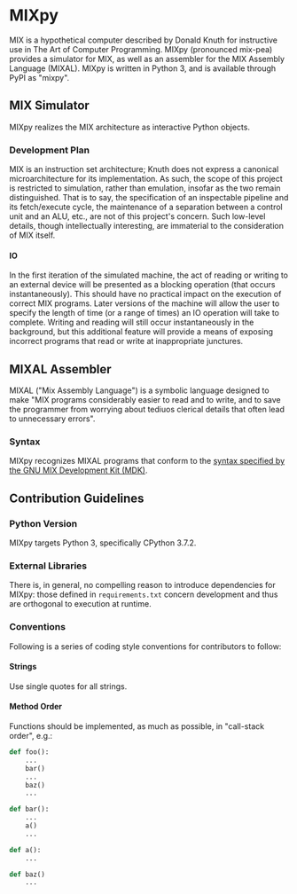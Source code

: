 # MIXpy
MIX is a hypothetical computer described by Donald Knuth for
instructive use in The Art of Computer Programming. MIXpy (pronounced
mix-pea) provides a simulator for MIX, as well as an assembler for the
MIX Assembly Language (MIXAL). MIXpy is written in Python 3, and is
available through PyPI as "mixpy".

## MIX Simulator 
MIXpy realizes the MIX architecture as interactive Python objects.

### Development Plan 

MIX is an instruction set architecture; Knuth does not express a
canonical microarchitecture for its implementation. As such, the scope
of this project is restricted to simulation, rather than emulation,
insofar as the two remain distinguished. That is to say, the
specification of an inspectable pipeline and its fetch/execute cycle,
the maintenance of a separation between a control unit and an ALU,
etc., are not of this project's concern. Such low-level details,
though intellectually interesting, are immaterial to the consideration
of MIX itself.

#### IO 
In the first iteration of the simulated machine, the act of reading or
writing to an external device will be presented as a blocking
operation (that occurs instantaneously). This should have no practical
impact on the execution of correct MIX programs. Later versions of the
machine will allow the user to specify the length of time (or a range
of times) an IO operation will take to complete. Writing and reading
will still occur instantaneously in the background, but this
additional feature will provide a means of exposing incorrect programs
that read or write at inappropriate junctures.

## MIXAL Assembler
MIXAL ("Mix Assembly Language") is a symbolic language designed to
make "MIX programs considerably easier to read and to write, and to
save the programmer from worrying about tediuos clerical details that
often lead to unnecessary errors".

### Syntax
MIXpy recognizes MIXAL programs that conform to the 
[syntax specified by the GNU MIX Development Kit (MDK)](https://www.gnu.org/software/mdk/manual/html_node/Basic-structure.html#Basic-structure).

## Contribution Guidelines

### Python Version
MIXpy targets Python 3, specifically CPython 3.7.2.

### External Libraries
There is, in general, no compelling reason to introduce dependencies
for MIXpy: those defined in `requirements.txt` concern development and
thus are orthogonal to execution at runtime.

### Conventions 

Following is a series of coding style conventions for contributors to
follow:

#### Strings
Use single quotes for all strings.

#### Method Order
Functions should be implemented, as much as possible, in "call-stack
order", e.g.:

```python
def foo():
    ...
    bar()
    ...
    baz()
    ...

def bar():
    ...
    a()
    ...

def a():
    ...

def baz()
    ...
```
